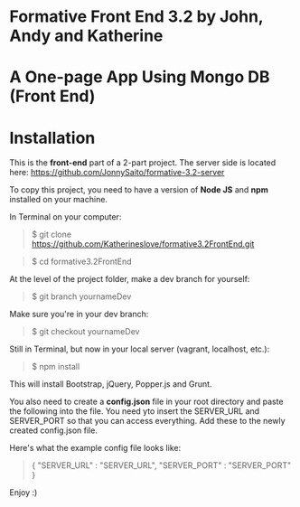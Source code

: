 # Formative Front End 3.2 by John, Andy and Katherine

# A One-page App Using Mongo DB (Front End)


# Installation

This is the **front-end** part of a 2-part project. The server side is located here: https://github.com/JonnySaito/formative-3.2-server

To copy this project, you need to have a version of **Node JS** and **npm** installed on your machine.

In Terminal on your computer:
>$ git clone https://github.com/Katherineslove/formative3.2FrontEnd.git

>$ cd formative3.2FrontEnd

At the level of the project folder, make a dev branch for yourself:
>$ git branch yournameDev

Make sure you're in your dev branch:
>$ git checkout yournameDev

Still in Terminal, but now in your local server (vagrant, localhost, etc.):
>$ npm install

This will install Bootstrap, jQuery, Popper.js and Grunt.

You also need to create a **config.json** file in your root directory and paste the following into the file. You need yto insert the SERVER_URL and SERVER_PORT so that you can access everything. Add these to the newly created config.json file.

Here's what the example config file looks like:

>{
    "SERVER_URL" : "SERVER_URL",
    "SERVER_PORT" : "SERVER_PORT"
}

Enjoy :)
